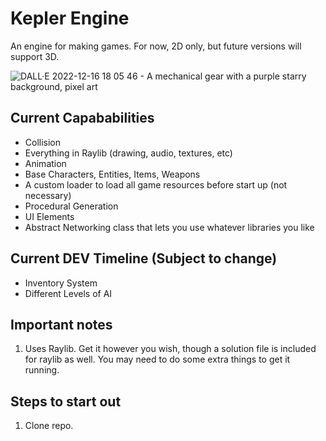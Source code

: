 # Kepler Engine
An engine for making games. For now, 2D only, but future versions will support 3D.

![DALL·E 2022-12-16 18 05 46 - A mechanical gear with a purple starry background, pixel art](https://user-images.githubusercontent.com/99092565/208203357-bf3f9669-3841-4afd-b0f3-4b5a5721d86c.png)

## Current Capababilities

- Collision
- Everything in Raylib (drawing, audio, textures, etc)
- Animation
- Base Characters, Entities, Items, Weapons
- A custom loader to load all game resources before start up (not necessary)
- Procedural Generation
- UI Elements 
- Abstract Networking class that lets you use whatever libraries you like

## Current DEV Timeline (Subject to change)

- Inventory System
- Different Levels of AI

## Important notes

1. Uses Raylib. Get it however you wish, though a solution file is included for raylib as well. You may need to do some extra things to get it running. 

## Steps to start out

1. Clone repo.
